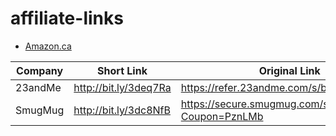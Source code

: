 # affiliate-links

* [Amazon.ca](amazon-ca.md)

Company | Short Link | Original Link
------------ | ------------- | -------------
23andMe| http://bit.ly/3deq7Ra | https://refer.23andme.com/s/brandonhimpfen
SmugMug | http://bit.ly/3dc8NfB | https://secure.smugmug.com/signup?Coupon=PznLMb

